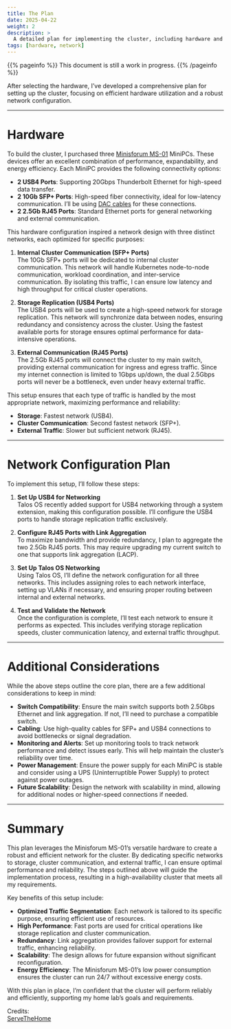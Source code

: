 ```yaml
---
title: The Plan
date: 2025-04-22
weight: 2
description: >
  A detailed plan for implementing the cluster, including hardware and network configurations.
tags: [hardware, network]
---
```


{{% pageinfo %}}
This document is still a work in progress.
{{% /pageinfo %}}

After selecting the hardware, I’ve developed a comprehensive plan for setting up the cluster, focusing on efficient hardware utilization and a robust network configuration.

---

# Hardware

To build the cluster, I purchased three [Minisforum MS-01](https://store.minisforum.com/products/minisforum-ms-01) MiniPCs. These devices offer an excellent combination of performance, expandability, and energy efficiency. Each MiniPC provides the following connectivity options:

- **2 USB4 Ports**: Supporting 20Gbps Thunderbolt Ethernet for high-speed data transfer.
- **2 10Gb SFP+ Ports**: High-speed fiber connectivity, ideal for low-latency communication. I’ll be using [DAC cables](https://www.servethehome.com/what-is-a-direct-attach-copper-dac-cable/) for these connections.
- **2 2.5Gb RJ45 Ports**: Standard Ethernet ports for general networking and external communication.

This hardware configuration inspired a network design with three distinct networks, each optimized for specific purposes:

1. **Internal Cluster Communication (SFP+ Ports)**  
   The 10Gb SFP+ ports will be dedicated to internal cluster communication. This network will handle Kubernetes node-to-node communication, workload coordination, and inter-service communication. By isolating this traffic, I can ensure low latency and high throughput for critical cluster operations.

2. **Storage Replication (USB4 Ports)**  
   The USB4 ports will be used to create a high-speed network for storage replication. This network will synchronize data between nodes, ensuring redundancy and consistency across the cluster. Using the fastest available ports for storage ensures optimal performance for data-intensive operations.

3. **External Communication (RJ45 Ports)**  
   The 2.5Gb RJ45 ports will connect the cluster to my main switch, providing external communication for ingress and egress traffic. Since my internet connection is limited to 1Gbps up/down, the dual 2.5Gbps ports will never be a bottleneck, even under heavy external traffic.

This setup ensures that each type of traffic is handled by the most appropriate network, maximizing performance and reliability:

- **Storage**: Fastest network (USB4).
- **Cluster Communication**: Second fastest network (SFP+).
- **External Traffic**: Slower but sufficient network (RJ45).

---

# Network Configuration Plan

To implement this setup, I’ll follow these steps:

1. **Set Up USB4 for Networking**  
   Talos OS recently added support for USB4 networking through a system extension, making this configuration possible. I’ll configure the USB4 ports to handle storage replication traffic exclusively.

2. **Configure RJ45 Ports with Link Aggregation**  
   To maximize bandwidth and provide redundancy, I plan to aggregate the two 2.5Gb RJ45 ports. This may require upgrading my current switch to one that supports link aggregation (LACP).

3. **Set Up Talos OS Networking**  
   Using Talos OS, I’ll define the network configuration for all three networks. This includes assigning roles to each network interface, setting up VLANs if necessary, and ensuring proper routing between internal and external networks.

4. **Test and Validate the Network**  
   Once the configuration is complete, I’ll test each network to ensure it performs as expected. This includes verifying storage replication speeds, cluster communication latency, and external traffic throughput.

---

# Additional Considerations

While the above steps outline the core plan, there are a few additional considerations to keep in mind:

- **Switch Compatibility**: Ensure the main switch supports both 2.5Gbps Ethernet and link aggregation. If not, I’ll need to purchase a compatible switch.
- **Cabling**: Use high-quality cables for SFP+ and USB4 connections to avoid bottlenecks or signal degradation.
- **Monitoring and Alerts**: Set up monitoring tools to track network performance and detect issues early. This will help maintain the cluster’s reliability over time.
- **Power Management**: Ensure the power supply for each MiniPC is stable and consider using a UPS (Uninterruptible Power Supply) to protect against power outages.
- **Future Scalability**: Design the network with scalability in mind, allowing for additional nodes or higher-speed connections if needed.

---

# Summary

This plan leverages the Minisforum MS-01’s versatile hardware to create a robust and efficient network for the cluster. By dedicating specific networks to storage, cluster communication, and external traffic, I can ensure optimal performance and reliability. The steps outlined above will guide the implementation process, resulting in a high-availability cluster that meets all my requirements.

Key benefits of this setup include:

- **Optimized Traffic Segmentation**: Each network is tailored to its specific purpose, ensuring efficient use of resources.
- **High Performance**: Fast ports are used for critical operations like storage replication and cluster communication.
- **Redundancy**: Link aggregation provides failover support for external traffic, enhancing reliability.
- **Scalability**: The design allows for future expansion without significant reconfiguration.
- **Energy Efficiency**: The Minisforum MS-01’s low power consumption ensures the cluster can run 24/7 without excessive energy costs.

With this plan in place, I’m confident that the cluster will perform reliably and efficiently, supporting my home lab’s goals and requirements.

Credits:  
[ServeTheHome](https://www.servethehome.com)